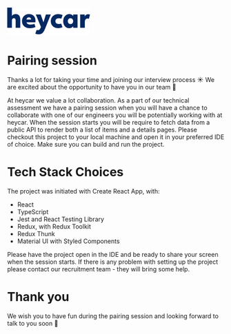 ![heycar](assets/heycar-logo.png)

# Pairing session

Thanks a lot for taking your time and joining our interview process ☀️
We are excited about the opportunity to have you in our team 🚀

At heycar we value a lot collaboration.
As a part of our technical assessment we have a pairing session when you will have a chance to collaborate with one of our engineers you will be potentially working with at heycar.
When the session starts you will be require to fetch data from a public API to render both a list of items and a details pages.
Please checkout this project to your local machine and open it in your preferred IDE of choice.
Make sure you can build and run the project.

# Tech Stack Choices

The project was initiated with Create React App, with:

- React
- TypeScript
- Jest and React Testing Library
- Redux, with Redux Toolkit
- Redux Thunk
- Material UI with Styled Components

Please have the project open in the IDE and be ready to share your screen when the session starts.
If there is any problem with setting up the project please contact our recruitment team - they will bring some help.

# Thank you

We wish you to have fun during the pairing session and looking forward to talk to you soon 🎉
